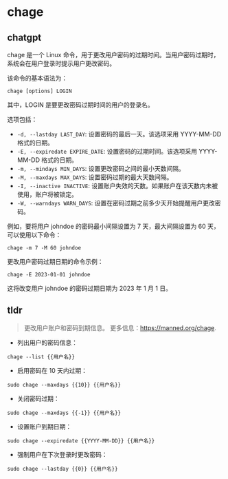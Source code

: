 # chage 
## chatgpt 
chage 是一个 Linux 命令，用于更改用户密码的过期时间。当用户密码过期时，系统会在用户登录时提示用户更改密码。

该命令的基本语法为：

```
chage [options] LOGIN
```

其中，LOGIN 是要更改密码过期时间的用户的登录名。

选项包括：

- `-d, --lastday LAST_DAY`: 设置密码的最后一天。该选项采用 YYYY-MM-DD 格式的日期。
- `-E, --expiredate EXPIRE_DATE`: 设置密码的过期时间。该选项采用 YYYY-MM-DD 格式的日期。
- `-m, --mindays MIN_DAYS`: 设置更改密码之间的最小天数间隔。
- `-M, --maxdays MAX_DAYS`: 设置密码过期的最大天数间隔。
- `-I, --inactive INACTIVE`: 设置账户失效的天数。如果账户在该天数内未被使用，账户将被锁定。
- `-W, --warndays WARN_DAYS`: 设置在密码过期之前多少天开始提醒用户更改密码。

例如，要将用户 johndoe 的密码最小间隔设置为 7 天，最大间隔设置为 60 天，可以使用以下命令：

```
chage -m 7 -M 60 johndoe
```

更改用户密码过期日期的命令示例：

```
chage -E 2023-01-01 johndoe
```

这将改变用户 johndoe 的密码过期日期为 2023 年 1 月 1 日。 

## tldr 
 
> 更改用户账户和密码到期信息。
> 更多信息：<https://manned.org/chage>.

- 列出用户的密码信息：

`chage --list {{用户名}}`

- 启用密码在 10 天内过期：

`sudo chage --maxdays {{10}} {{用户名}}`

- 关闭密码过期：

`sudo chage --maxdays {{-1}} {{用户名}}`

- 设置账户到期日期：

`sudo chage --expiredate {{YYYY-MM-DD}} {{用户名}}`

- 强制用户在下次登录时更改密码：

`sudo chage --lastday {{0}} {{用户名}}`
